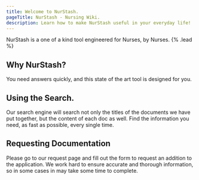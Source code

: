 ```yaml
---
title: Welcome to NurStash.
pageTitle: NurStash - Nursing Wiki.
description: Learn how to make NurStash useful in your everyday life!
---
```


NurStash is a one of a kind tool engineered for Nurses, by Nurses. {% .lead %}

## Why NurStash?
You need answers quickly, and this state of the art tool is designed for you. 

## Using the Search.
Our search engine will search not only the titles of the documents we have put together, but the content of each doc as well. Find the information you need, as fast as possible, every single time.

## Requesting Documentation
Please go to our request page and fill out the form to request an addition to the application. We work hard to ensure accurate and thorough information, so in some cases in may take some time to complete. 